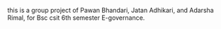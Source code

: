 this is a group project of Pawan Bhandari, Jatan Adhikari, and Adarsha Rimal,
for Bsc csit 6th semester E-governance.
